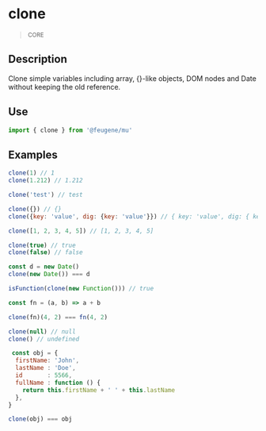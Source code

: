 # clone

> <small>CORE</small>

## Description

Clone simple variables including array, {}-like objects, DOM nodes and Date without keeping the old reference.

## Use

```js
import { clone } from '@feugene/mu'
```

## Examples

```js
clone(1) // 1
clone(1.212) // 1.212

clone('test') // test

clone({}) // {}
clone({key: 'value', dig: {key: 'value'}}) // { key: 'value', dig: { key: 'value' } }

clone([1, 2, 3, 4, 5]) // [1, 2, 3, 4, 5]

clone(true) // true
clone(false) // false

const d = new Date()
clone(new Date()) === d

isFunction(clone(new Function())) // true

const fn = (a, b) => a + b

clone(fn)(4, 2) === fn(4, 2)

clone(null) // null
clone() // undefined
```

```js
 const obj = {
  firstName: 'John',
  lastName : 'Doe',
  id       : 5566,
  fullName : function () {
    return this.firstName + ' ' + this.lastName
  },
}

clone(obj) === obj
```


